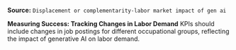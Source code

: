 **Source:** `Displacement or complementarity-labor market impact of gen ai`

**Measuring Success: Tracking Changes in Labor Demand**
KPIs should include changes in job postings for different occupational groups, reflecting the impact of generative AI on labor demand.
